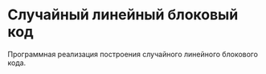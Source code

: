 # Случайный линейный блоковый код

Программная реализация построения случайного линейного блокового кода.
